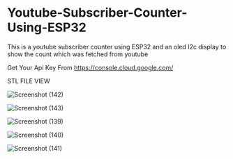 # Youtube-Subscriber-Counter-Using-ESP32
This is a youtube subscriber counter using ESP32 and an oled I2c display to show the count which was fetched from youtube 

Get Your Api Key From https://console.cloud.google.com/

STL FILE VIEW

![Screenshot (142)](https://user-images.githubusercontent.com/25906435/117784470-3a9ef580-b261-11eb-9d3d-4a9767d5f6bf.png)

![Screenshot (143)](https://user-images.githubusercontent.com/25906435/117784481-3d014f80-b261-11eb-8a34-6e9082c1aa2c.png)

![Screenshot (139)](https://user-images.githubusercontent.com/25906435/117784483-3d99e600-b261-11eb-88f0-50738ff9a788.png)

![Screenshot (140)](https://user-images.githubusercontent.com/25906435/117784487-3e327c80-b261-11eb-99d4-d37cf0935757.png)

![Screenshot (141)](https://user-images.githubusercontent.com/25906435/117784491-3ecb1300-b261-11eb-8cf8-14b1691c4d1e.png)
